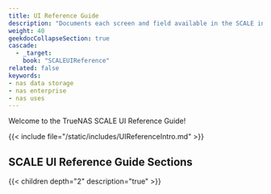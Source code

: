```yaml
---
title: UI Reference Guide
description: "Documents each screen and field available in the SCALE interface. Articles are organized parallel to the SCALE interface layout."
weight: 40
geekdocCollapseSection: true
cascade:
  - _target:
    book: "SCALEUIReference"
related: false
keywords:
- nas data storage
- nas enterprise 
- nas uses
---
```


Welcome to the TrueNAS SCALE UI Reference Guide!

{{< include file="/static/includes/UIReferenceIntro.md" >}}

## SCALE UI Reference Guide Sections

{{< children depth="2" description="true" >}}
